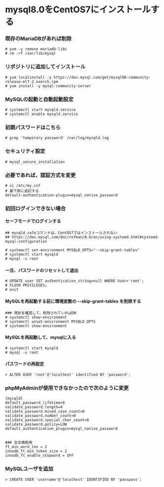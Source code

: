 # mysql8.0をCentOS7にインストールする

### 既存のMariaDBがあれば削除 
```
# yum -y remove mariadb-libs
# rm -rf /var/lib/mysql
```

### リポジトリに追加してインストール
```
# yum localinstall -y https://dev.mysql.com/get/mysql80-community-release-el7-2.noarch.rpm
# yum install -y mysql-community-server
```

### MySQLの起動と自動起動設定
```
# systemctl start mysqld.service
# systemctl enable mysqld.service
```

### 初期パスワードはこちら
```
# grep 'temporary password' /var/log/mysqld.log
```

### セキュリティ設定
```
# mysql_secure_installation
```

### 必要であれば、認証方式を変更
```
# vi /etc/my.cnf
# 最下部に追記する
default-authentication-plugin=mysql_native_password
```

### 初回ログインできない場合

#### セーフモードでログインする
```
## mysqld_safeコマンドは、CentOS7ではインストールされない
## https://dev.mysql.com/doc/refman/8.0/en/using-systemd.html#systemd-mysql-configuration

# systemctl set-environment MYSQLD_OPTS="--skip-grant-tables"
# systemctl start mysqld
# mysql -u root
```

#### 一旦、パスワードのリセットして退出
```
# UPDATE user SET authentication_string=null WHERE User='root';
# FLUSH PRIVILEGES;
# exit 
```

#### MySQLを再起動する前に環境変数の --skip-grant-tables を削除する
```
### 現状を確認して、削除されていればOK
# systemctl show-environment
# systemctl unset-environment MYSQLD_OPTS
# systemctl show-environment
```

#### MySQLを再起動して、mysqlに入る
````
# systemctl start mysqld
# mysql -u root
````

#### パスワードの再設定
```
> ALTER USER 'root'@'localhost' identified BY 'password';
```

### phpMyAdminが使用できなかったので次のように変更
```
[mysqld]
default_password_lifetime=0
validate_password.length=4
validate_password.mixed_case_count=0
validate_password.number_count=0
validate_password.special_char_count=0
validate_password.policy=LOW
default_authentication_plugin=mysql_native_password


### 全文検索用
ft_min_word_len = 2
innodb_ft_min_token_size = 2
innodb_ft_enable_stopword = OFF
```


### MySQLユーザを追加
```
> CREATE USER 'username'@'localhost' IDENTIFIED BY 'passpass';
```
